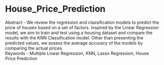 # House_Price_Prediction
Abstract - We review the regression and classification  models to predict the price of houses based on a set of  factors. Inspired by the Linear Regression model, we aim  to train and test using a housing dataset and compare the  results with the KNN Classification model. Other than  presenting the predicted values, we assess the average  accuracy of the models by comparing the actual prices.  
Keywords - Multiple Linear Regression, KNN, Lasso Regression, House Price Prediction 
